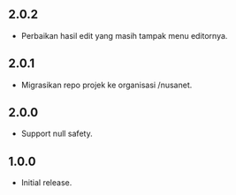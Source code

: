 ## 2.0.2

* Perbaikan hasil edit yang masih tampak menu editornya.

## 2.0.1

* Migrasikan repo projek ke organisasi /nusanet.

## 2.0.0

* Support null safety.

## 1.0.0

* Initial release.
